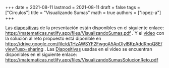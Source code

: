 +++
date      = 2021-08-11
lastmod   = 2021-08-11
draft     = false
tags      = ["Círculos"]
title     = "Visualizando Sumas"
math      = true
authors   = ["lopez-a"]
+++

Las [diapositivas](https://matematicas.netlify.app/files/VisualizandoSumas.pdf) de la presentación están disponibles en el siguiente enlace: https://matematicas.netlify.app/files/VisualizandoSumas.pdf . Y el [video](https://drive.google.com/file/d/1HzAWSYF2FwgoA5ApDlylBKpAddRnqQ8E/view?usp=sharing) con la solución al reto propuesto está diponible en https://drive.google.com/file/d/1HzAWSYF2FwgoA5ApDlylBKpAddRnqQ8E/view?usp=sharing . Las [Diapositivas](https://matematicas.netlify.app/files/VisualizandoSumasSolucionReto.pdf) usadas en el video se encuentran disponibles en el siguiente enlace: https://matematicas.netlify.app/files/VisualizandoSumasSolucionReto.pdf

